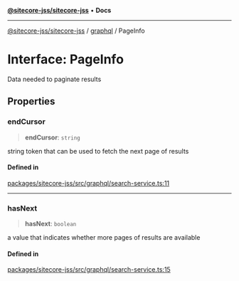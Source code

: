 [**@sitecore-jss/sitecore-jss**](../../README.md) • **Docs**

***

[@sitecore-jss/sitecore-jss](../../README.md) / [graphql](../README.md) / PageInfo

# Interface: PageInfo

Data needed to paginate results

## Properties

### endCursor

> **endCursor**: `string`

string token that can be used to fetch the next page of results

#### Defined in

[packages/sitecore-jss/src/graphql/search-service.ts:11](https://github.com/Sitecore/jss/blob/d56062542bc79b861e80260c109b6674c65ef288/packages/sitecore-jss/src/graphql/search-service.ts#L11)

***

### hasNext

> **hasNext**: `boolean`

a value that indicates whether more pages of results are available

#### Defined in

[packages/sitecore-jss/src/graphql/search-service.ts:15](https://github.com/Sitecore/jss/blob/d56062542bc79b861e80260c109b6674c65ef288/packages/sitecore-jss/src/graphql/search-service.ts#L15)
